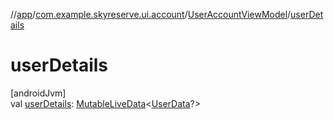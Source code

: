 //[app](../../../index.md)/[com.example.skyreserve.ui.account](../index.md)/[UserAccountViewModel](index.md)/[userDetails](user-details.md)

# userDetails

[androidJvm]\
val [userDetails](user-details.md): [MutableLiveData](https://developer.android.com/reference/kotlin/androidx/lifecycle/MutableLiveData.html)&lt;[UserData](../../com.example.skyreserve.util/-user-data/index.md)?&gt;
